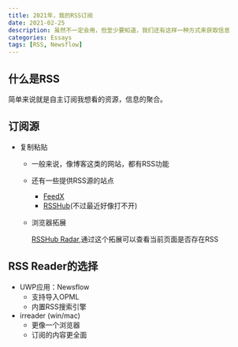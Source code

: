 ```yaml
---
title: 2021年，我的RSS订阅
date: 2021-02-25
description: 虽然不一定会用，但至少要知道，我们还有这样一种方式来获取信息
categories: Essays
tags: [RSS, Newsflow]
---
```


## 什么是RSS

简单来说就是自主订阅我想看的资源，信息的聚合。

## 订阅源

- 复制粘贴

  - 一般来说，像博客这类的网站，都有RSS功能

  - 还有一些提供RSS源的站点

    - [FeedX](https://feedx.top/)
    - [RSSHub](https://docs.rsshub.app/)(不过最近好像打不开)

  - 浏览器拓展

    [RSSHub Radar](https://chrome.google.com/webstore/detail/rsshub-radar/kefjpfngnndepjbopdmoebkipbgkggaa),通过这个拓展可以查看当前页面是否存在RSS

## RSS Reader的选择

- UWP应用：Newsflow
  - 支持导入OPML
  - 内置RSS搜索引擎
- irreader (win/mac)
  - 更像一个浏览器
  - 订阅的内容更全面

